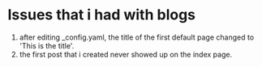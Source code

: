 # Issues that i had with blogs

1. after editing _config.yaml, the title of the first default page changed to 'This is the title'.
2. the first post that i created never showed up on the index page.